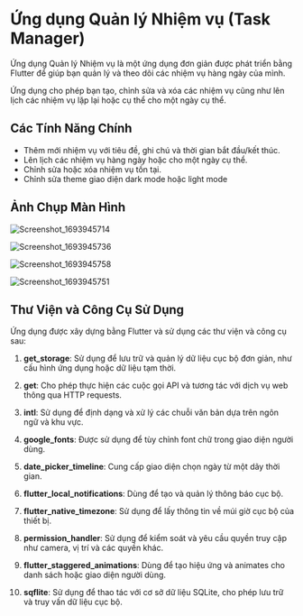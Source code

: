 # Ứng dụng Quản lý Nhiệm vụ (Task Manager)

Ứng dụng Quản lý Nhiệm vụ là một ứng dụng đơn giản được phát triển bằng Flutter để giúp bạn quản lý và theo dõi các nhiệm vụ hàng ngày của mình. 

Ứng dụng cho phép bạn tạo, chỉnh sửa và xóa các nhiệm vụ cũng như lên lịch các nhiệm vụ lặp lại hoặc cụ thể cho một ngày cụ thể.

## Các Tính Năng Chính

- Thêm mới nhiệm vụ với tiêu đề, ghi chú và thời gian bắt đầu/kết thúc. 
- Lên lịch các nhiệm vụ hàng ngày hoặc cho một ngày cụ thể.
- Chỉnh sửa hoặc xóa nhiệm vụ tồn tại.
- Chỉnh sửa theme giao diện dark mode hoặc light mode

## Ảnh Chụp Màn Hình

![Screenshot_1693945714](https://github.com/caonguyen21/TodoApp/assets/106511965/c40c30b1-4862-4ca7-b59f-484bc89a5634)

![Screenshot_1693945736](https://github.com/caonguyen21/TodoApp/assets/106511965/74699444-f88b-45ca-bfc7-6e55b92221e5)

![Screenshot_1693945758](https://github.com/caonguyen21/TodoApp/assets/106511965/3c4f9935-f974-4e95-a9da-b52b6fde3453)

![Screenshot_1693945751](https://github.com/caonguyen21/TodoApp/assets/106511965/91abb541-9a07-4323-9dca-4828e38f1423)

## Thư Viện và Công Cụ Sử Dụng

Ứng dụng được xây dựng bằng Flutter và sử dụng các thư viện và công cụ sau:

1. **get_storage**: Sử dụng để lưu trữ và quản lý dữ liệu cục bộ đơn giản, như cấu hình ứng dụng hoặc dữ liệu tạm thời.

2. **get**: Cho phép thực hiện các cuộc gọi API và tương tác với dịch vụ web thông qua HTTP requests.

3. **intl**: Sử dụng để định dạng và xử lý các chuỗi văn bản dựa trên ngôn ngữ và khu vực.

4. **google_fonts**: Được sử dụng để tùy chỉnh font chữ trong giao diện người dùng.

5. **date_picker_timeline**: Cung cấp giao diện chọn ngày từ một dãy thời gian.

6. **flutter_local_notifications**: Dùng để tạo và quản lý thông báo cục bộ.

7. **flutter_native_timezone**: Sử dụng để lấy thông tin về múi giờ cục bộ của thiết bị.

8. **permission_handler**: Sử dụng để kiểm soát và yêu cầu quyền truy cập như camera, vị trí và các quyền khác.

9. **flutter_staggered_animations**: Dùng để tạo hiệu ứng và animates cho danh sách hoặc giao diện người dùng.

10. **sqflite**: Sử dụng để thao tác với cơ sở dữ liệu SQLite, cho phép lưu trữ và truy vấn dữ liệu cục bộ.
